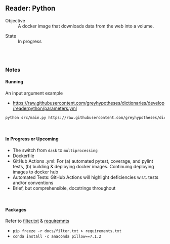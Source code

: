 ## Reader: Python

<dl>
    <dt>Objective</dt>
    <dd>A docker image that downloads data from the web into a volume. </dd>
</dl>

<dl>
    <dt>State</dt>
    <dd>In progress</dd>
</dl>

<br>
<br>

### Notes

#### Running
An input argument example
* https://raw.githubusercontent.com/greyhypotheses/dictionaries/develop/readerpython/parameters.yml

````bash
python src/main.py https://raw.githubusercontent.com/greyhypotheses/dictionaries/develop/readerpython/parameters.yml
````

<br>

#### In Progress or Upcoming

* The switch from `dask` to `multiprocessing`
* Dockerfile
* GitHub Actions .yml: For (a) automated pytest, coverage, and pylint tests, (b) building & deploying docker images.  Continuing deploying images to docker hub
* Automated Tests: GitHub Actions will highlight deficiencies w.r.t. tests and/or conventions
* Brief, but comprehensible, docstrings throughout

<br>

#### Packages

Refer to [filter.txt](./docs/filter.txt) & [requiremnts](requirements.txt)

* `pip freeze -r docs/filter.txt > requirements.txt`
* `conda install -c anaconda pillow==7.1.2`
